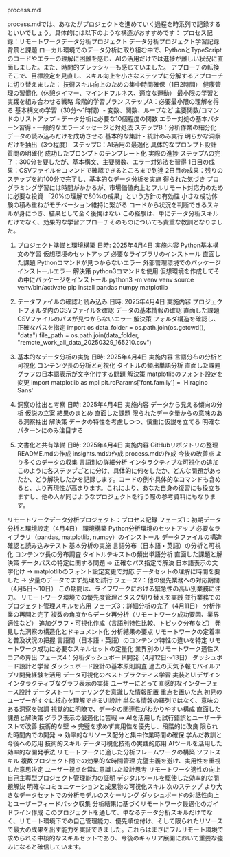 process.md

process.mdでは、あなたがプロジェクトを進めていく過程を時系列で記録するといいでしょう。具体的には以下のような構造がおすすめです：
プロセス記録：リモートワークデータ分析プロジェクト
データ分析プロジェクト学習記録
背景と課題
ローカル環境でのデータ分析に取り組む中で、PythonとTypeScriptのコードやエラーの理解に困難を感じ、AIの活用だけでは進捗が難しい状況に直面しました。また、時間的プレッシャーも感じていました。
アプローチの転換
そこで、目標設定を見直し、スキル向上を小さなステップに分解するアプローチに切り替えました：
技術スキル向上のための集中時間確保（1日2時間）
健康管理の習慣化（休憩タイマー、マインドフルネス、適度な運動）
最小限の学習と実践を組み合わせる戦略
段階的学習プラン
ステップA：必要最小限の理解を得る
基本構文の学習（30分〜1時間）- 変数、関数、ループなど
主要関数/コマンドのリストアップ - データ分析に必要な10個程度の関数
エラー対処の基本パターン習得 - 一般的なエラーメッセージと対処法
ステップB：分析作業の細分化
データの読み込みだけを成功させる
基本的な集計・統計のみ実行
明らかな洞察だけを抽出（3つ程度）
ステップC：AI活用の最適化
具体的なプロンプト設計
質問の明確化
成功したプロンプトのテンプレート化
実際の進捗
ステップAの完了：300分を要したが、基本構文、主要関数、エラー対処法を習得
1日目の成果：CSVファイルをコマンドで確認できるところまで到達
2日目の成果：残りのステップを約100分で完了し、基本的なデータ分析を実施
得られた気づき
プログラミング学習には時間がかかるが、市場価値向上とフルリモート対応力のために必要な投資
「20%の理解で80%の成果」という方針の有効性
小さな成功体験の積み重ねがモチベーション維持に繋がる
コードから状況を判断できるスキルが身につき、結果として全く後悔はない
この経験は、単にデータ分析スキルだけでなく、効果的な学習アプローチそのものについても貴重な教訓となりました。
1. プロジェクト準備と環境構築
日時: 2025年4月4日
実施内容
Python基本構文の学習
仮想環境のセットアップ
必要なライブラリのインストール
直面した課題
Pythonコマンドが見つからないエラー
外部管理環境でのパッケージインストールエラー
解決策
python3コマンドを使用
仮想環境を作成してその中にパッケージをインストール
python3 -m venv venv
source venv/bin/activate
pip install pandas numpy matplotlib

2. データファイルの確認と読み込み
日時: 2025年4月4日
実施内容
プロジェクトフォルダ内のCSVファイルを確認
データの基本情報の確認
直面した課題
CSVファイルのパスが見つからないエラー
解決策
フォルダ構造を確認し、正確なパスを指定
import os
data_folder = os.path.join(os.getcwd(), "data")
file_path = os.path.join(data_folder, "remote_work_all_data_20250329_165210.csv")

3. 基本的なデータ分析の実施
日時: 2025年4月4日
実施内容
言語分布の分析と可視化
コンテンツ長の分析と可視化
タイトルの頻出単語分析
直面した課題
グラフの日本語表示が文字化けする問題
解決策
matplotlibのフォント設定を変更
import matplotlib as mpl
plt.rcParams['font.family'] = 'Hiragino Sans'

4. 洞察の抽出と考察
日時: 2025年4月4日
実施内容
データから見える傾向の分析
仮説の立案
結果のまとめ
直面した課題
限られたデータ量からの意味のある洞察抽出
解決策
データの特性を考慮しつつ、慎重に仮説を立てる
明確なパターンにのみ注目する
5. 文書化と共有準備
日時: 2025年4月4日
実施内容
GitHubリポジトリの整理
README.mdの作成
insights.mdの作成
process.mdの作成
今後の改善点
より多くのデータの収集
言語別の詳細分析
インタラクティブな可視化の追加
このように各ステップごとに分け、具体的に何をしたか、どんな問題があったか、どう解決したかを記録します。コードの例や具体的なコマンドも含めると、より再現性が高まります。これにより、あなた自身の復習にも役立ちますし、他の人が同じようなプロジェクトを行う際の参考資料にもなります。

リモートワークデータ分析プロジェクト：プロセス記録
フェーズ1：初期データ分析と環境設定（4月4日）
環境構築
Python分析環境のセットアップ
必要なライブラリ（pandas, matplotlib, numpy）のインストール
データファイルの構造確認と読み込みテスト
基本分析の実施
言語分布（日本語・英語）の分析と可視化
コンテンツ長の分布調査
タイトルテキストの頻出単語分析
直面した課題と解決策
データパスの特定に関する問題 → 正確なパス指定で解決
日本語表示の文字化け → matplotlibのフォント設定変更で対応
データセットの理解に時間を要した → 少量のデータでまず処理を試行
フェーズ2：他の優先業務への対応期間（4月5日〜10日）
この期間は、ライフワークにおける緊急性の高い別業務に注力。
リモートワーク環境での優先度管理とタスク切り替えを実践
並行業務でのプロジェクト管理スキルを応用
フェーズ3：詳細分析の完了（4月11日）
分析作業の再開と完了
複数の角度からデータ再分析（リモートワーク成功要因、業界適性など）
追加グラフ・可視化作成（言語別特性比較、トピック分布など）
発見した洞察の構造化とドキュメント化
分析結果の要点
リモートワークの定着率と普及状況の把握
言語間（日本語・英語）のコンテンツ特性の違いを特定
リモートワーク成功に必要なスキルセットの定量化
業界別のリモートワーク適性スコアの算出
フェーズ4：分析ダッシュボード開発（4月12日〜13日）
ダッシュボード設計と学習
ダッシュボード設計の基本原則調査
過去の天気予報モバイルアプリ開発経験を活用
データ可視化のベストプラクティス学習
実装とUIデザイン
インタラクティブなグラフ表示の実装
ユーザーにとって直感的なインターフェース設計
データストーリーテリングを意識した情報配置
重点を置いた点
初見のユーザーがすぐに核心を理解できるUI設計
単なる情報の羅列ではなく、意味のある洞察を強調
視覚的に明瞭で、データの関連性がわかりやすい構成
直面した課題と解決策
グラフ表示の最適化に苦戦 → AIを活用した試行錯誤とユーザーテストで改善
技術的な壁 → 完璧を求めず実用性を優先し、段階的に改良
限られた時間内での開発 → 効率的なリソース配分と集中作業時間の確保
学んだ教訓と今後への応用
技術的スキル
データ可視化技術の実践的応用
AIツールを活用した効率的な開発手法
リモートワークに適した分析フレームワークの構築
ソフトスキル
複数プロジェクト間での効果的な時間管理
完璧主義を避け、実用性を重視した意思決定
ユーザー視点を常に意識した設計思考
リモートワーク適性の向上
自己主導型プロジェクト管理能力の証明
デジタルツールを駆使した効率的な問題解決
明確なコミュニケーションと成果物の可視化スキル
次のステップ
より大きなデータセットでの分析モデルのスケーリング
ダッシュボードの対話性向上とユーザーフィードバック収集
分析結果に基づくリモートワーク最適化のガイドライン作成
このプロジェクトを通して、単なるデータ分析スキルだけでなく、リモート環境下での自己管理能力、優先順位付け、そして限られたリソースで最大の成果を出す能力を実証できました。これらはまさにフルリモート環境で求められる中核的なスキルセットであり、今後のキャリア展開において重要な強みになると確信しています。



